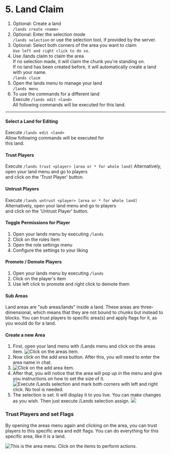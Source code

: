 # 5. Land Claim

1. Optional: Create a land\
   `/lands create <name>`
2. Optional: Enter the selection mode\
   `/lands selection` or use the selection tool, if provided by the server.
3. Optional: Select both corners of the area you want to claim\
   `Use left and right click to do so.`
4. Use /lands claim to claim the area\
   If no selection made, it will claim the chunk you're standing on.\
   If no land has been created before, it will automatically create a land with your name.\
   `/lands claim`
5. Open the lands menu to manage your land\
   `/lands menu`
6. To use the commands for a different land\
   Execute `/lands edit <land>`\
   All following commands will be executed for this land.

***

#### Select a Land for Editing

Execute `/lands edit <land>`\
Allow following commands will be executed for\
this land.

#### Trust Players

Execute `/lands trust <player> [area or * for whole land]` Alternatively, open your land menu and go to players\
and click on the 'Trust Player' button.

#### Untrust Players

Execute `/lands untrust <player> [area or * for whole land]` Alternatively, open your land menu and go to players\
and click on the 'Untrust Player' button.

#### Toggle Permissions for Player

1. Open your lands menu by executing `/lands`
2. Click on the roles item
3. Open the role settings menu
4. Configure the settings to your liking

#### Promote / Demote Players

1. Open your lands menu by executing `/lands`
2. Click on the player's item
3. Use left click to promote and right click to demote them



#### Sub Areas

Land areas are "sub areas/lands" inside a land. These areas are three-dimensional, which means that they are not bound to chunks but instead to blocks. You can trust players to specific area(s) and apply flags for it, as you would do for a land.

#### Create a new Area

1. First, open your land menu with /Lands menu and click on the areas item. ![Click on the areas item.](https://camo.githubusercontent.com/7da36f086e1fa1fb609c601281d1841951b7dd9be14f65a7b4d31e5e8da3c604/68747470733a2f2f696d6775722e636f6d2f3753784d66636b2e706e67)
2. Now click on the add area button. After this, you will need to enter the area name in chat.
3. &#x20;![Click on the add area item.](https://camo.githubusercontent.com/d98bc868b49872b8a94962224882ab038c680b1d896e48e3a438b3be69e5620b/68747470733a2f2f696d6775722e636f6d2f384c646b30676f2e706e67)
4. After that, you will notice that the area will pop up in the menu and give you instructions on how to set the size of it. ![Execute /Lands selection and mark both corners with left and right click. No tool is needed.](https://camo.githubusercontent.com/2af74f3f8d99343fd99ab7a5fe78dc9a890c32e259adf36c89ab34db326d413d/68747470733a2f2f696d6775722e636f6d2f3646736e7977762e706e67)
5. The selection is set. It will display it to you live. You can make changes as you wish. Then just execute /Lands selection assign.  ![](https://camo.githubusercontent.com/c9328b4947c42b18af797f025f1f39fc778fada0f1507988fcf392db97cd444e/68747470733a2f2f696d6775722e636f6d2f4b6e463269576c2e706e67)

### Trust Players and set Flags

By opening the areas menu again and clicking on the area, you can trust players to this specific area and edit flags. You can do everything for this specific area, like it is a land.

&#x20;![This is the area menu. Click on the items to perform actions.](https://camo.githubusercontent.com/d53a09ccb5f253060578653fd71c9dcaec9381ec5d7e428420e95cb3510c92ca/68747470733a2f2f696d6775722e636f6d2f4a7945753531362e706e67)

